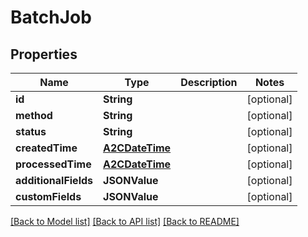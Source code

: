# BatchJob

## Properties
Name | Type | Description | Notes
------------ | ------------- | ------------- | -------------
**id** | **String** |  | [optional] 
**method** | **String** |  | [optional] 
**status** | **String** |  | [optional] 
**createdTime** | [**A2CDateTime**](A2CDateTime.md) |  | [optional] 
**processedTime** | [**A2CDateTime**](A2CDateTime.md) |  | [optional] 
**additionalFields** | **JSONValue** |  | [optional] 
**customFields** | **JSONValue** |  | [optional] 

[[Back to Model list]](../README.md#documentation-for-models) [[Back to API list]](../README.md#documentation-for-api-endpoints) [[Back to README]](../README.md)



